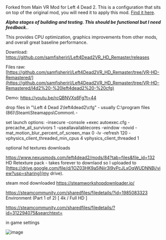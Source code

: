 
Forked from Main VR Mod for Left 4 Dead 2. This is a configuration that sits on top of the original mod, you will need it to apply this mod. [Find it here](https://github.com/sd805/l4d2vr). 

***Alpha stages of building and testing. This should be functional but I need feedback.***. 

This provides CPU optimization, graphics improvements from other mods, and overall great baseline performance. 

Download: https://github.com/samfisherirl/Left4Dead2VR_HD_Remaster/releases

Files raw:  [https://github.com/samfisherirl/Left4Dead2VR_HD_Remaster/tree/VR-HD-Remastered/](https://github.com/samfisherirl/Left4Dead2VR_HD_Remaster/tree/VR-HD-Remastered/l4d2%20-%20left4dead2%20-%20cfg)

Demo: https://youtu.be/rcQBNVXs6Fg?t=44

drop files in   "\Left 4 Dead 2\left4dead2\cfg" - usually C:\program files (86)\Steam\Steamapps\Common\ -

set launch options:
-insecure  -console +exec autoexec.cfg -precache_all_survivors 1  -useallavailablecores -window -novid -mat_motion_blur_percent_of_screen_max 0 -lv -refresh 120 -vphysics_client_threaded_min_cpus 4   vphysics_client_threaded 1

 optional hd textures downloads  

https://www.nexusmods.com/left4dead2/mods/84?tab=files&file_id=132
HD Retexture pack - takes forever to downlaod so I uploaded to [https://drive.google.com/file/d/1OZ03HK9a5lNiir3I9vPcJLxOqWUDNNBj/view?usp=sharing](my drive). 

steam mod downloaded https://steamworkshopdownloader.io/

https://steamcommunity.com/sharedfiles/filedetails/?id=1985083323 
Environment (Part 1 of 2) [ 4k / Full HD ]

https://steamcommunity.com/sharedfiles/filedetails/?id=312294075&searchtext=

in game settings

![image](https://user-images.githubusercontent.com/98753696/174659081-3de58da0-b556-4843-a8f1-eca6a13aeeec.png)
